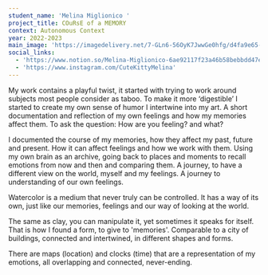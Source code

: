 ```yaml
---
student_name: 'Melina Miglionico '
project_title: COuRsE of a MEMORY
context: Autonomous Context
year: 2022-2023
main_image: 'https://imagedelivery.net/7-GLn6-56OyK7JwwGe0hfg/d4fa9e65-4959-4d11-c3d5-6d26bb3ad700'
social_links:
  - 'https://www.notion.so/Melina-Miglionico-6ae92117f23a46b58bebbdd47ea34c40'
  - 'https://www.instagram.com/CuteKittyMelina'
---
```

My work contains a playful twist, it started with trying to work around subjects most people consider as taboo. To make it more ‘digestible’ I started to create my own sense of humor I intertwine into my art. A short documentation and reflection of my own feelings and how my memories affect them. To ask the question: How are you feeling? and what?

I documented the course of my memories, how they affect my past, future and present. How it can affect feelings and how we work with them. Using my own brain as an archive, going back to places and moments to recall emotions from now and then and comparing them. A journey, to have a different view on the world, myself and my feelings. A journey to understanding of our own feelings. 

Watercolor is a medium that never truly can be controlled. It has a way of its own, just like our memories, feelings and our way of looking at the world. 

The same as clay, you can manipulate it, yet sometimes it speaks for itself. That is how I found a form, to give to 'memories'. Comparable to a city of buildings, connected and intertwined, in different shapes and forms. 

There are maps (location) and clocks (time) that are a representation of my emotions, all overlapping and connected, never-ending. 